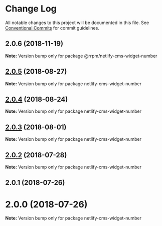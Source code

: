 # Change Log

All notable changes to this project will be documented in this file.
See [Conventional Commits](https://conventionalcommits.org) for commit guidelines.

## 2.0.6 (2018-11-19)

**Note:** Version bump only for package @rrpm/netlify-cms-widget-number





<a name="2.0.5"></a>
## [2.0.5](https://github.com/netlify/netlify-cms/tree/master/packages/netlify-cms-widget-number/compare/netlify-cms-widget-number@2.0.4...netlify-cms-widget-number@2.0.5) (2018-08-27)




**Note:** Version bump only for package netlify-cms-widget-number

<a name="2.0.4"></a>
## [2.0.4](https://github.com/netlify/netlify-cms/tree/master/packages/netlify-cms-widget-number/compare/netlify-cms-widget-number@2.0.3...netlify-cms-widget-number@2.0.4) (2018-08-24)




**Note:** Version bump only for package netlify-cms-widget-number

<a name="2.0.3"></a>
## [2.0.3](https://github.com/netlify/netlify-cms/tree/master/packages/netlify-cms-widget-number/compare/netlify-cms-widget-number@2.0.2...netlify-cms-widget-number@2.0.3) (2018-08-01)




**Note:** Version bump only for package netlify-cms-widget-number

<a name="2.0.2"></a>
## [2.0.2](https://github.com/netlify/netlify-cms/tree/master/packages/netlify-cms-widget-number/compare/netlify-cms-widget-number@2.0.1...netlify-cms-widget-number@2.0.2) (2018-07-28)




**Note:** Version bump only for package netlify-cms-widget-number

<a name="2.0.1"></a>
## 2.0.1 (2018-07-26)



<a name="2.0.0"></a>
# 2.0.0 (2018-07-26)




**Note:** Version bump only for package netlify-cms-widget-number
